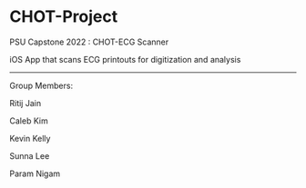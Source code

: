 # CHOT-Project

PSU Capstone 2022 : CHOT-ECG Scanner

iOS App that scans ECG printouts for digitization and analysis

----------------------------------------

Group Members:

Ritij Jain

Caleb Kim

Kevin Kelly

Sunna Lee

Param Nigam
